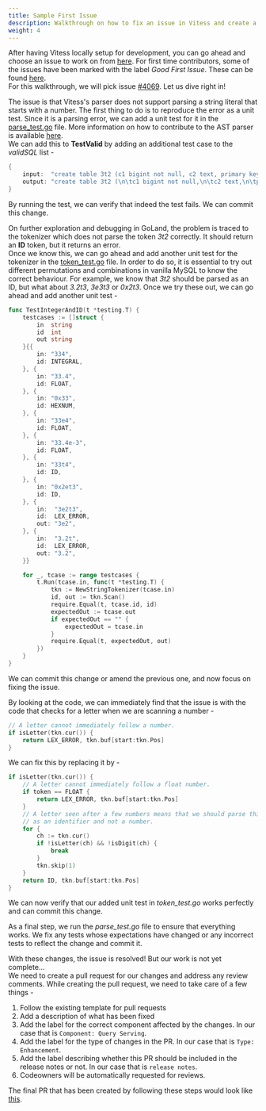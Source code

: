 ```yaml
---
title: Sample First Issue
description: Walkthrough on how to fix an issue in Vitess and create a pull request.
weight: 4
---
```


After having Vitess locally setup for development, you can go ahead and choose an issue to work on from [here](https://github.com/vitessio/vitess/issues).
For first time contributors, some of the issues have been marked with the label *Good First Issue*. These can be found [here](https://github.com/vitessio/vitess/issues?q=is%3Aissue+is%3Aopen+label%3A%22Good+First+Issue%22).  
For this walkthrough, we will pick issue [#4069](https://github.com/vitessio/vitess/issues/4069).
Let us dive right in!

The issue is that Vitess's parser does not support parsing a string literal that starts with a number. 
The first thing to do is to reproduce the error as a unit test.
Since it is a parsing error, we can add a unit test for it in the [parse_test.go](https://github.com/vitessio/vitess/blob/main/go/vt/sqlparser/parse_test.go) file. More information on how to contribute to the AST parser is available [here](../contributing-to-ast-parser).  
We can add this to **TestValid** by adding an additional test case to the *validSQL* list -
```go
{
	input:  "create table 3t2 (c1 bigint not null, c2 text, primary key(c1))",
	output: "create table 3t2 (\n\tc1 bigint not null,\n\tc2 text,\n\tprimary key (c1)\n)",
}
```
By running the test, we can verify that indeed the test fails.
We can commit this change.

On further exploration and debugging in GoLand, the problem is traced to the tokenizer which does not parse the token *3t2* correctly. 
It should return an **ID** token, but it returns an error.  
Once we know this, we can go ahead and add another unit test for the tokenizer in the [token_test.go](https://github.com/vitessio/vitess/blob/main/go/vt/sqlparser/token_test.go) file. 
In order to do so, it is essential to try out different permutations and combinations in vanilla MySQL to know the correct behaviour. 
For example, we know that *3t2* should be parsed as an ID, but what about *3.2t3*, *3e3t3* or *0x2t3*.
Once we try these out, we can go ahead and add another unit test -
```go
func TestIntegerAndID(t *testing.T) {
	testcases := []struct {
		in  string
		id  int
		out string
	}{{
		in: "334",
		id: INTEGRAL,
	}, {
		in: "33.4",
		id: FLOAT,
	}, {
		in: "0x33",
		id: HEXNUM,
	}, {
		in: "33e4",
		id: FLOAT,
	}, {
		in: "33.4e-3",
		id: FLOAT,
	}, {
		in: "33t4",
		id: ID,
	}, {
		in: "0x2et3",
		id: ID,
	}, {
		in:  "3e2t3",
		id:  LEX_ERROR,
		out: "3e2",
	}, {
		in:  "3.2t",
		id:  LEX_ERROR,
		out: "3.2",
	}}

	for _, tcase := range testcases {
		t.Run(tcase.in, func(t *testing.T) {
			tkn := NewStringTokenizer(tcase.in)
			id, out := tkn.Scan()
			require.Equal(t, tcase.id, id)
			expectedOut := tcase.out
			if expectedOut == "" {
				expectedOut = tcase.in
			}
			require.Equal(t, expectedOut, out)
		})
	}
}
```
We can commit this change or amend the previous one, and now focus on fixing the issue.


By looking at the code, we can immediately find that the issue is with the code that checks for a letter when we are scanning a number -  
```go
// A letter cannot immediately follow a number.
if isLetter(tkn.cur()) {
	return LEX_ERROR, tkn.buf[start:tkn.Pos]
}
```
We can fix this by replacing it by - 
```go
if isLetter(tkn.cur()) {
	// A letter cannot immediately follow a float number.
	if token == FLOAT {
		return LEX_ERROR, tkn.buf[start:tkn.Pos]
	}
	// A letter seen after a few numbers means that we should parse this
	// as an identifier and not a number.
	for {
		ch := tkn.cur()
		if !isLetter(ch) && !isDigit(ch) {
			break
		}
		tkn.skip(1)
	}
	return ID, tkn.buf[start:tkn.Pos]
}
```
We can now verify that our added unit test in *token_test.go* works perfectly and can commit this change.

As a final step, we run the *parse_test.go* file to ensure that everything works. We fix any tests whose expectations have changed or any incorrect tests to reflect the change and commit it.

With these changes, the issue is resolved! But our work is not yet complete...  
We need to create a pull request for our changes and address any review comments. 
While creating the pull request, we need to take care of a few things -

1. Follow the existing template for pull requests
2. Add a description of what has been fixed
3. Add the label for the correct component affected by the changes. In our case that is `Component: Query Serving`.
4. Add the label for the type of changes in the PR. In our case that is `Type: Enhancement`.
5. Add the label describing whether this PR should be included in the release notes or not. In our case that is `release notes`.
6. Codeowners will be automatically requested for reviews.

The final PR that has been created by following these steps would look like [this](https://github.com/vitessio/vitess/pull/9456).
